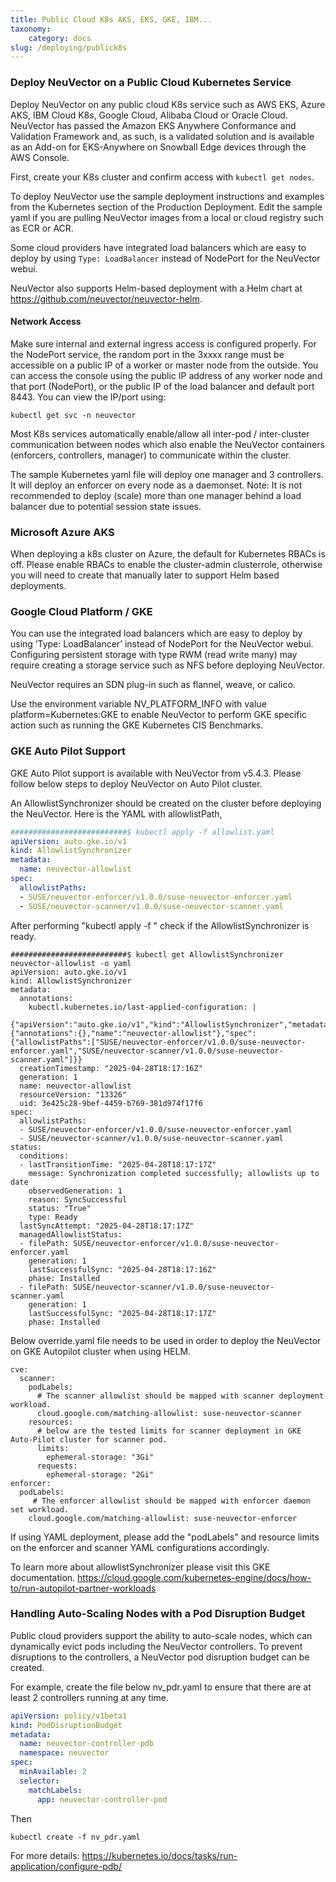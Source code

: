 ```yaml
---
title: Public Cloud K8s AKS, EKS, GKE, IBM...
taxonomy:
    category: docs
slug: /deploying/publick8s
---
```



### Deploy NeuVector on a Public Cloud Kubernetes Service

Deploy NeuVector on any public cloud K8s service such as AWS EKS, Azure AKS, IBM Cloud K8s, Google Cloud, Alibaba Cloud or Oracle Cloud. 
NeuVector has passed the Amazon EKS Anywhere Conformance and Validation Framework and, as such, is a validated solution and is available as an Add-on for EKS-Anywhere on Snowball Edge devices through the AWS Console.

First, create your K8s cluster and confirm access with `kubectl get nodes`.

To deploy NeuVector use the sample deployment instructions and examples from the Kubernetes section of the Production Deployment. Edit the sample yaml if you are pulling NeuVector images from a local or cloud registry such as ECR or ACR.

Some cloud providers have integrated load balancers which are easy to deploy by using `Type: LoadBalancer` instead of NodePort for the NeuVector webui. 

NeuVector also supports Helm-based deployment with a Helm chart at https://github.com/neuvector/neuvector-helm.

#### Network Access

Make sure internal and external ingress access is configured properly. For the NodePort service, the random port in the 3xxxx range must be accessible on a public IP of a worker or master node from the outside. You can access the console using the public IP address of any worker node and that port (NodePort), or the public IP of the load balancer and default port 8443. You can view the IP/port using:

```shell
kubectl get svc -n neuvector
```

Most K8s services automatically enable/allow all inter-pod / inter-cluster communication between nodes which also enable the NeuVector containers (enforcers, controllers, manager) to communicate within the cluster.

The sample Kubernetes yaml file will deploy one manager and 3 controllers. It will deploy an enforcer on every node as a daemonset. Note: It is not recommended to deploy (scale) more than one manager behind a load balancer due to potential session state issues.

### Microsoft Azure AKS

When deploying a k8s cluster on Azure, the default for Kubernetes RBACs is off. Please enable RBACs to enable the cluster-admin clusterrole, otherwise you will need to create that manually later to support Helm based deployments.

### Google Cloud Platform / GKE

You can use the integrated load balancers which are easy to deploy by using ‘Type: LoadBalancer’ instead of NodePort for the NeuVector webui. Configuring persistent storage with type RWM (read write many) may require creating a storage service such as NFS before deploying NeuVector.

NeuVector requires an SDN plug-in such as flannel, weave, or calico. 

Use the environment variable NV_PLATFORM_INFO with value platform=Kubernetes:GKE to enable NeuVector to perform GKE specific action such as running the GKE Kubernetes CIS Benchmarks.

### GKE Auto Pilot Support

GKE Auto Pilot support is available with NeuVector from v5.4.3. Please follow below steps to deploy NeuVector on Auto Pilot cluster.

An AllowlistSynchronizer should be created on the cluster before deploying the NeuVector. Here is the YAML with allowlistPath,

```yaml
##########################$ kubectl apply -f allowlist.yaml
apiVersion: auto.gke.io/v1
kind: AllowlistSynchronizer
metadata:
  name: neuvector-allowlist
spec:
  allowlistPaths:
  - SUSE/neuvector-enforcer/v1.0.0/suse-neuvector-enforcer.yaml
  - SUSE/neuvector-scanner/v1.0.0/suse-neuvector-scanner.yaml
```

After performing "kubectl apply -f <yaml file>" check if the AllowlistSynchronizer is ready.

```console
##########################$ kubectl get AllowlistSynchronizer neuvector-allowlist -o yaml
apiVersion: auto.gke.io/v1
kind: AllowlistSynchronizer
metadata:
  annotations:
    kubectl.kubernetes.io/last-applied-configuration: |
      {"apiVersion":"auto.gke.io/v1","kind":"AllowlistSynchronizer","metadata":{"annotations":{},"name":"neuvector-allowlist"},"spec":{"allowlistPaths":["SUSE/neuvector-enforcer/v1.0.0/suse-neuvector-enforcer.yaml","SUSE/neuvector-scanner/v1.0.0/suse-neuvector-scanner.yaml"]}}
  creationTimestamp: "2025-04-28T18:17:16Z"
  generation: 1
  name: neuvector-allowlist
  resourceVersion: "13326"
  uid: 3e425c28-9bef-4459-b769-381d974f17f6
spec:
  allowlistPaths:
  - SUSE/neuvector-enforcer/v1.0.0/suse-neuvector-enforcer.yaml
  - SUSE/neuvector-scanner/v1.0.0/suse-neuvector-scanner.yaml
status:
  conditions:
  - lastTransitionTime: "2025-04-28T18:17:17Z"
    message: Synchronization completed successfully; allowlists up to date
    observedGeneration: 1
    reason: SyncSuccessful
    status: "True"
    type: Ready
  lastSyncAttempt: "2025-04-28T18:17:17Z"
  managedAllowlistStatus:
  - filePath: SUSE/neuvector-enforcer/v1.0.0/suse-neuvector-enforcer.yaml
    generation: 1
    lastSuccessfulSync: "2025-04-28T18:17:16Z"
    phase: Installed
  - filePath: SUSE/neuvector-scanner/v1.0.0/suse-neuvector-scanner.yaml
    generation: 1
    lastSuccessfulSync: "2025-04-28T18:17:17Z"
    phase: Installed
```

Below override.yaml file needs to be used in order to deploy the NeuVector on GKE Autopilot cluster when using HELM.

```console
cve:
  scanner:
    podLabels:
      # The scanner allowlist should be mapped with scanner deployment workload.
      cloud.google.com/matching-allowlist: suse-neuvector-scanner
    resources:
      # below are the tested limits for scanner deployment in GKE Auto-Pilot cluster for scanner pod.
      limits:
        ephemeral-storage: "3Gi"
      requests:
        ephemeral-storage: "2Gi"
enforcer:
  podLabels:
     # The enforcer allowlist should be mapped with enforcer daemon set workload.
    cloud.google.com/matching-allowlist: suse-neuvector-enforcer
```

If using YAML deployment, please add the "podLabels" and resource limits on the enforcer and scanner YAML configurations accordingly.

To learn more about allowlistSynchronizer please visit this GKE documentation. https://cloud.google.com/kubernetes-engine/docs/how-to/run-autopilot-partner-workloads


### Handling Auto-Scaling Nodes with a Pod Disruption Budget

Public cloud providers support the ability to auto-scale nodes, which can dynamically evict pods including the NeuVector controllers. To prevent disruptions to the controllers, a NeuVector pod disruption budget can be created. 

For example, create the file below nv_pdr.yaml to ensure that there are at least 2 controllers running at any time.

```yaml
apiVersion: policy/v1beta1
kind: PodDisruptionBudget
metadata:
  name: neuvector-controller-pdb
  namespace: neuvector
spec:
  minAvailable: 2
  selector:
    matchLabels:
      app: neuvector-controller-pod
```

Then

```shell
kubectl create -f nv_pdr.yaml
```

For more details: https://kubernetes.io/docs/tasks/run-application/configure-pdb/
